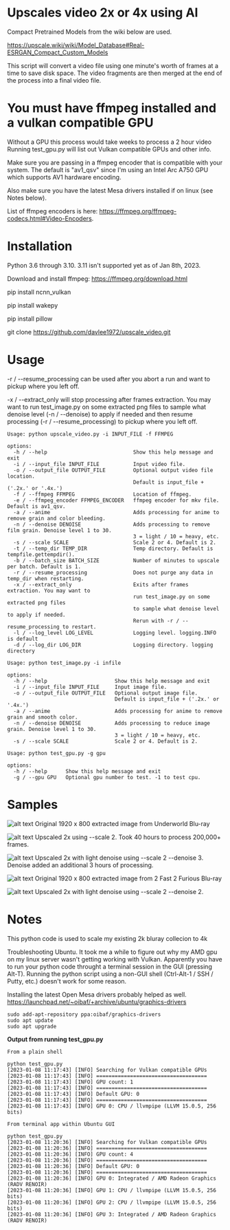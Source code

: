 # Upscales video 2x or 4x using AI

Compact Pretrained Models from the wiki below are used.

https://upscale.wiki/wiki/Model_Database#Real-ESRGAN_Compact_Custom_Models

This script will convert a video file using one minute's worth of frames at a time to save disk space. The video fragments are then merged at the end of the process into a final video file.

# You must have ffmpeg installed and a vulkan compatible GPU

Without a GPU this process would take weeks to process a 2 hour video
Running test_gpu.py will list out Vulkan compatible GPUs and other info.

Make sure you are passing in a ffmpeg encoder that is compatible with your system.
The default is "av1_qsv" since I'm using an Intel Arc A750 GPU which supports AV1 hardware encoding.

Also make sure you have the latest Mesa drivers installed if on linux (see Notes below).

List of ffmpeg encoders is here: https://ffmpeg.org/ffmpeg-codecs.html#Video-Encoders.

# Installation

Python 3.6 through 3.10. 3.11 isn't supported yet as of Jan 8th, 2023.

Download and install ffmpeg: https://ffmpeg.org/download.html

pip install ncnn_vulkan

pip install wakepy

pip install pillow

git clone https://github.com/davlee1972/upscale_video.git

# Usage

-r / --resume_processing can be used after you abort a run and want to pickup where you left off.

-x / --extract_only will stop processing after frames extraction. You may want to run test_image.py
on some extracted png files to sample what denoise level (-n / --denoise) to apply if needed
and then resume processing (-r / --resume_processing) to pickup where you left off.

```console
Usage: python upscale_video.py -i INPUT_FILE -f FFMPEG

options:
  -h / --help                            Show this help message and exit
  -i / --input_file INPUT_FILE           Input video file.
  -o / --output_file OUTPUT_FILE         Optional output video file location.
                                         Default is input_file + ('.2x.' or '.4x.')
  -f / --ffmpeg FFMPEG                   Location of ffmpeg.
  -e / --ffmpeg_encoder FFMPEG_ENCODER   ffmpeg encoder for mkv file. Default is av1_qsv.
  -a / --anime                           Adds processing for anime to remove grain and color bleeding.
  -n / --denoise DENOISE                 Adds processing to remove film grain. Denoise level 1 to 30.
                                         3 = light / 10 = heavy, etc.
  -s / --scale SCALE                     Scale 2 or 4. Default is 2.
  -t / --temp_dir TEMP_DIR               Temp directory. Default is tempfile.gettempdir().
  -b / --batch_size BATCH_SIZE           Number of minutes to upscale per batch. Default is 1.
  -r / --resume_processing               Does not purge any data in temp_dir when restarting.
  -x / --extract_only                    Exits after frames extraction. You may want to
                                         run test_image.py on some extracted png files
                                         to sample what denoise level to apply if needed.
                                         Rerun with -r / --resume_processing to restart.
  -l / --log_level LOG_LEVEL             Logging level. logging.INFO is default
  -d / --log_dir LOG_DIR                 Logging directory. logging directory

```

```console
Usage: python test_image.py -i infile

options:
  -h / --help                      Show this help message and exit
  -i / --input_file INPUT_FILE     Input image file.
  -o / --output_file OUTPUT_FILE   Optional output image file.
                                   Default is input_file + ('.2x.' or '.4x.')
  -a / --anime                     Adds processing for anime to remove grain and smooth color.
  -n / --denoise DENOISE           Adds processing to reduce image grain. Denoise level 1 to 30.
                                   3 = light / 10 = heavy, etc.
  -s / --scale SCALE               Scale 2 or 4. Default is 2.

```

```console
Usage: python test_gpu.py -g gpu

options:
  -h / --help      Show this help message and exit
  -g / --gpu GPU   Optional gpu number to test. -1 to test cpu.

```


# Samples

![alt text](https://i.imgur.com/nkbA0Ft.png)
Original 1920 x 800 extracted image from Underworld Blu-ray

![alt text](https://i.imgur.com/Z2djqQN.png)
Upscaled 2x using --scale 2. Took 40 hours to process 200,000+ frames.

![alt text](https://i.imgur.com/GOFMK47.png)
Upscaled 2x with light denoise using --scale 2 --denoise 3. Denoise added an additional 3 hours of processing.

![alt text](https://i.imgur.com/xG9kwMJ)
Original 1920 x 800 extracted image from 2 Fast 2 Furious Blu-ray

![alt text](https://i.imgur.com/dIWhovG)
Upscaled 2x with light denoise using --scale 2 --denoise 2.

# Notes

This python code is used to scale my existing 2k bluray collecion to 4k

Troubleshooting Ubuntu. It took me a while to figure out why my AMD gpu on my linux server wasn't getting working
with Vulkan. Apparently you have to run your python code throught a terminal session in the GUI (pressing Alt-T).
Running the python script using a non-GUI shell (Ctrl-Alt-1 / SSH / Putty, etc.) doesn't work for some reason.

Installing the latest Open Mesa drivers probably helped as well.
https://launchpad.net/~oibaf/+archive/ubuntu/graphics-drivers


```console
sudo add-apt-repository ppa:oibaf/graphics-drivers
sudo apt update
sudo apt upgrade
```

**Output from running test_gpu.py**

```console
From a plain shell

python test_gpu.py
[2023-01-08 11:17:43] [INFO] Searching for Vulkan compatible GPUs
[2023-01-08 11:17:43] [INFO] ====================================
[2023-01-08 11:17:43] [INFO] GPU count: 1
[2023-01-08 11:17:43] [INFO] ====================================
[2023-01-08 11:17:43] [INFO] Default GPU: 0
[2023-01-08 11:17:43] [INFO] ====================================
[2023-01-08 11:17:43] [INFO] GPU 0: CPU / llvmpipe (LLVM 15.0.5, 256 bits)

```

```console
From terminal app within Ubuntu GUI

python test_gpu.py
[2023-01-08 11:20:36] [INFO] Searching for Vulkan compatible GPUs
[2023-01-08 11:20:36] [INFO] ====================================
[2023-01-08 11:20:36] [INFO] GPU count: 4
[2023-01-08 11:20:36] [INFO] ====================================
[2023-01-08 11:20:36] [INFO] Default GPU: 0
[2023-01-08 11:20:36] [INFO] ====================================
[2023-01-08 11:20:36] [INFO] GPU 0: Integrated / AMD Radeon Graphics (RADV RENOIR)
[2023-01-08 11:20:36] [INFO] GPU 1: CPU / llvmpipe (LLVM 15.0.5, 256 bits)
[2023-01-08 11:20:36] [INFO] GPU 2: CPU / llvmpipe (LLVM 15.0.5, 256 bits)
[2023-01-08 11:20:36] [INFO] GPU 3: Integrated / AMD Radeon Graphics (RADV RENOIR)

```
